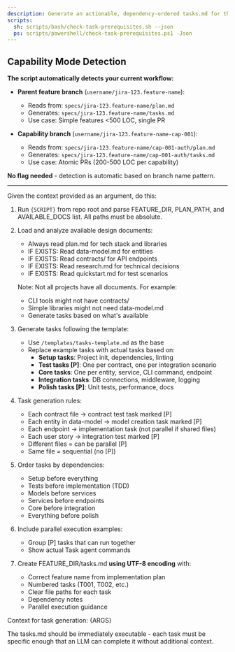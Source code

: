 ```yaml
---
description: Generate an actionable, dependency-ordered tasks.md for the feature based on available design artifacts.
scripts:
  sh: scripts/bash/check-task-prerequisites.sh --json
  ps: scripts/powershell/check-task-prerequisites.ps1 -Json
---
```


## Capability Mode Detection

**The script automatically detects your current workflow:**

- **Parent feature branch** (`username/jira-123.feature-name`):
  - Reads from: `specs/jira-123.feature-name/plan.md`
  - Generates: `specs/jira-123.feature-name/tasks.md`
  - Use case: Simple features <500 LOC, single PR

- **Capability branch** (`username/jira-123.feature-name-cap-001`):
  - Reads from: `specs/jira-123.feature-name/cap-001-auth/plan.md`
  - Generates: `specs/jira-123.feature-name/cap-001-auth/tasks.md`
  - Use case: Atomic PRs (200-500 LOC per capability)

**No flag needed** - detection is automatic based on branch name pattern.

---

Given the context provided as an argument, do this:

1. Run `{SCRIPT}` from repo root and parse FEATURE_DIR, PLAN_PATH, and AVAILABLE_DOCS list. All paths must be absolute.
2. Load and analyze available design documents:
   - Always read plan.md for tech stack and libraries
   - IF EXISTS: Read data-model.md for entities
   - IF EXISTS: Read contracts/ for API endpoints
   - IF EXISTS: Read research.md for technical decisions
   - IF EXISTS: Read quickstart.md for test scenarios

   Note: Not all projects have all documents. For example:
   - CLI tools might not have contracts/
   - Simple libraries might not need data-model.md
   - Generate tasks based on what's available

3. Generate tasks following the template:
   - Use `/templates/tasks-template.md` as the base
   - Replace example tasks with actual tasks based on:
     * **Setup tasks**: Project init, dependencies, linting
     * **Test tasks [P]**: One per contract, one per integration scenario
     * **Core tasks**: One per entity, service, CLI command, endpoint
     * **Integration tasks**: DB connections, middleware, logging
     * **Polish tasks [P]**: Unit tests, performance, docs

4. Task generation rules:
   - Each contract file → contract test task marked [P]
   - Each entity in data-model → model creation task marked [P]
   - Each endpoint → implementation task (not parallel if shared files)
   - Each user story → integration test marked [P]
   - Different files = can be parallel [P]
   - Same file = sequential (no [P])

5. Order tasks by dependencies:
   - Setup before everything
   - Tests before implementation (TDD)
   - Models before services
   - Services before endpoints
   - Core before integration
   - Everything before polish

6. Include parallel execution examples:
   - Group [P] tasks that can run together
   - Show actual Task agent commands

7. Create FEATURE_DIR/tasks.md **using UTF-8 encoding** with:
   - Correct feature name from implementation plan
   - Numbered tasks (T001, T002, etc.)
   - Clear file paths for each task
   - Dependency notes
   - Parallel execution guidance

Context for task generation: {ARGS}

The tasks.md should be immediately executable - each task must be specific enough that an LLM can complete it without additional context.
